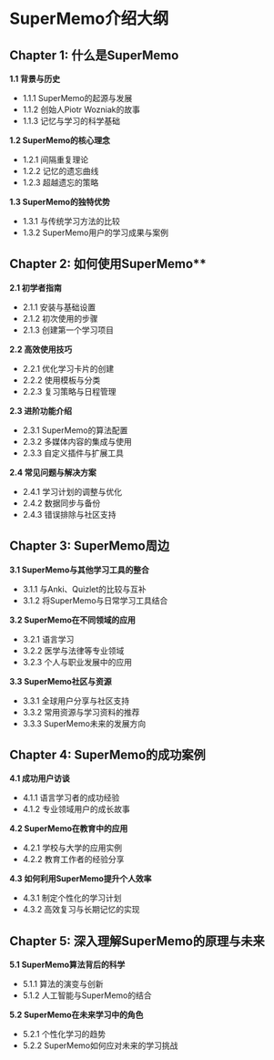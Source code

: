 # SuperMemo介绍大纲
##  Chapter 1: 什么是SuperMemo
 **1.1 背景与历史**
   - 1.1.1 SuperMemo的起源与发展
   - 1.1.2 创始人Piotr Wozniak的故事
   - 1.1.3 记忆与学习的科学基础

 **1.2 SuperMemo的核心理念**
   - 1.2.1 间隔重复理论
   - 1.2.2 记忆的遗忘曲线
   - 1.2.3 超越遗忘的策略

 **1.3 SuperMemo的独特优势**
   - 1.3.1 与传统学习方法的比较
   - 1.3.2 SuperMemo用户的学习成果与案例

## Chapter 2: 如何使用SuperMemo**
 **2.1 初学者指南**
   - 2.1.1 安装与基础设置
   - 2.1.2 初次使用的步骤
   - 2.1.3 创建第一个学习项目

 **2.2 高效使用技巧**
   - 2.2.1 优化学习卡片的创建
   - 2.2.2 使用模板与分类
   - 2.2.3 复习策略与日程管理

**2.3 进阶功能介绍**
   - 2.3.1 SuperMemo的算法配置
   - 2.3.2 多媒体内容的集成与使用
   - 2.3.3 自定义插件与扩展工具

 **2.4 常见问题与解决方案**
   - 2.4.1 学习计划的调整与优化
   - 2.4.2 数据同步与备份
   - 2.4.3 错误排除与社区支持

## **Chapter 3: SuperMemo周边**
 **3.1 SuperMemo与其他学习工具的整合**
   - 3.1.1 与Anki、Quizlet的比较与互补
   - 3.1.2 将SuperMemo与日常学习工具结合

**3.2 SuperMemo在不同领域的应用**
   - 3.2.1 语言学习
   - 3.2.2 医学与法律等专业领域
   - 3.2.3 个人与职业发展中的应用

**3.3 SuperMemo社区与资源**
   - 3.3.1 全球用户分享与社区支持
   - 3.3.2 常用资源与学习资料的推荐
   - 3.3.3 SuperMemo未来的发展方向

## **Chapter 4: SuperMemo的成功案例**
 **4.1 成功用户访谈**
   - 4.1.1 语言学习者的成功经验
   - 4.1.2 专业领域用户的成长故事

**4.2 SuperMemo在教育中的应用**
   - 4.2.1 学校与大学的应用实例
   - 4.2.2 教育工作者的经验分享

**4.3 如何利用SuperMemo提升个人效率**
   - 4.3.1 制定个性化的学习计划
   - 4.3.2 高效复习与长期记忆的实现

## **Chapter 5: 深入理解SuperMemo的原理与未来**
**5.1 SuperMemo算法背后的科学**
   - 5.1.1 算法的演变与创新
   - 5.1.2 人工智能与SuperMemo的结合

 **5.2 SuperMemo在未来学习中的角色**
   - 5.2.1 个性化学习的趋势
   - 5.2.2 SuperMemo如何应对未来的学习挑战
